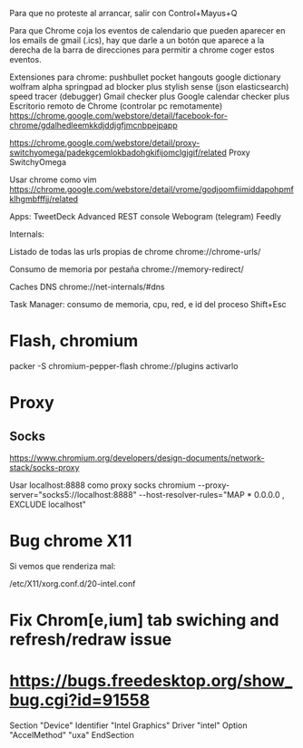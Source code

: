 Para que no proteste al arrancar, salir con Control+Mayus+Q


Para que Chrome coja los eventos de calendario que pueden aparecer en los emails de gmail (.ics), hay que darle a un botón que aparece a la derecha de la barra de direcciones para permitir a chrome coger estos eventos.


Extensiones para chrome:
pushbullet
pocket
hangouts
google dictionary
wolfram alpha
springpad
ad blocker plus
stylish
sense (json elasticsearch)
speed tracer (debugger)
Gmail checker plus
Google calendar checker plus
Escritorio remoto de Chrome (controlar pc remotamente)
https://chrome.google.com/webstore/detail/facebook-for-chrome/gdalhedleemkkdjddjgfjmcnbpejpapp

https://chrome.google.com/webstore/detail/proxy-switchyomega/padekgcemlokbadohgkifijomclgjgif/related
Proxy SwitchyOmega

Usar chrome como vim
https://chrome.google.com/webstore/detail/vrome/godjoomfiimiddapohpmfklhgmbfffjj/related

Apps:
TweetDeck
Advanced REST console
Webogram (telegram)
Feedly


Internals:

Listado de todas las urls propias de chrome
chrome://chrome-urls/

Consumo de memoria por pestaña
chrome://memory-redirect/

Caches DNS
chrome://net-internals/#dns


Task Manager: consumo de memoria, cpu, red, e id del proceso
Shift+Esc



# Flash, chromium
packer -S chromium-pepper-flash
chrome://plugins
  activarlo

# Proxy

## Socks
https://www.chromium.org/developers/design-documents/network-stack/socks-proxy


Usar localhost:8888 como proxy socks
chromium --proxy-server="socks5://localhost:8888" --host-resolver-rules="MAP * 0.0.0.0 , EXCLUDE localhost"


# Bug chrome X11
Si vemos que renderiza mal:

/etc/X11/xorg.conf.d/20-intel.conf
# Fix Chrom[e,ium] tab swiching and refresh/redraw issue
# https://bugs.freedesktop.org/show_bug.cgi?id=91558
Section "Device"
        Identifier  "Intel Graphics"
        Driver      "intel"
        Option      "AccelMethod"  "uxa"
EndSection

